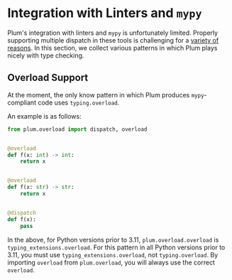 # Integration with Linters and `mypy`

Plum's integration with linters and `mypy` is unfortunately limited.
Properly supporting multiple dispatch in these tools is challenging for a [variety of reasons](https://github.com/python/mypy/issues/11727).
In this section, we collect various patterns in which Plum plays nicely with type checking.

## Overload Support

At the moment, the only know pattern in which Plum produces `mypy`-compliant code uses `typing.overload`.

An example is as follows:

```python
from plum.overload import dispatch, overload


@overload
def f(x: int) -> int:
    return x


@overload
def f(x: str) -> str:
    return x


@dispatch
def f(x):
    pass
```

In the above, for Python versions prior to 3.11, `plum.overload.overload` is `typing_extensions.overload`.
For this pattern in all Python versions prior to 3.11, you must use `typing_extensions.overload`, not `typing.overload`.
By importing `overload` from `plum.overload`, you will always use the correct `overload`.
